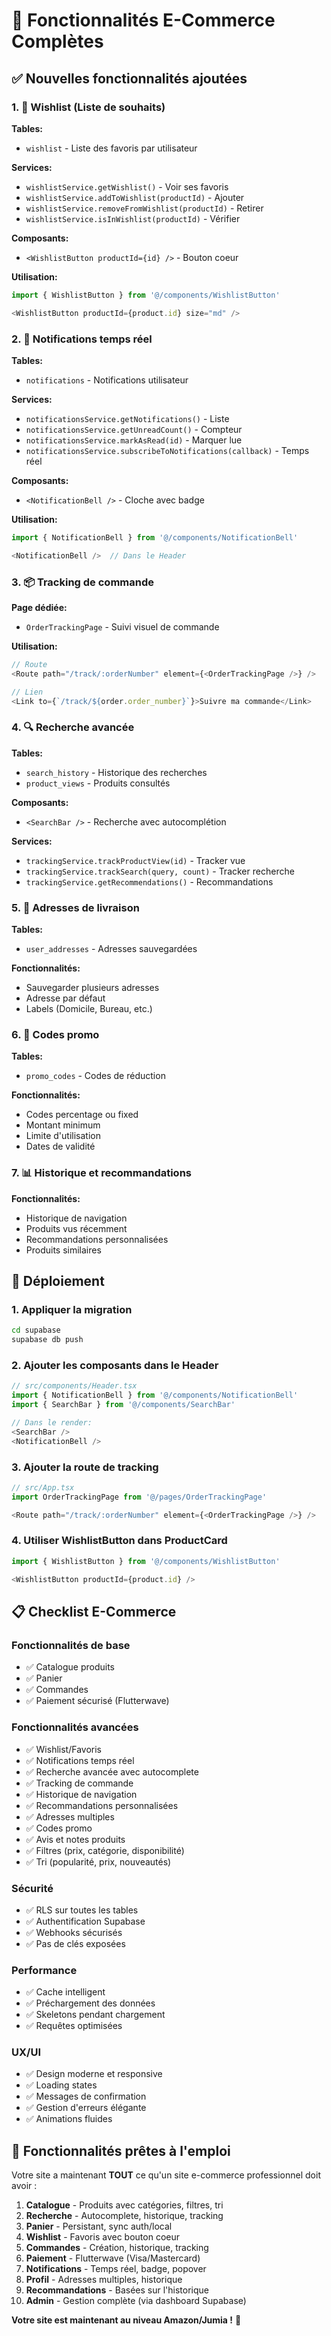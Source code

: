 # 🛒 Fonctionnalités E-Commerce Complètes

## ✅ Nouvelles fonctionnalités ajoutées

### 1. 💝 Wishlist (Liste de souhaits)

**Tables:**
- `wishlist` - Liste des favoris par utilisateur

**Services:**
- `wishlistService.getWishlist()` - Voir ses favoris
- `wishlistService.addToWishlist(productId)` - Ajouter
- `wishlistService.removeFromWishlist(productId)` - Retirer
- `wishlistService.isInWishlist(productId)` - Vérifier

**Composants:**
- `<WishlistButton productId={id} />` - Bouton coeur

**Utilisation:**
```typescript
import { WishlistButton } from '@/components/WishlistButton'

<WishlistButton productId={product.id} size="md" />
```

### 2. 🔔 Notifications temps réel

**Tables:**
- `notifications` - Notifications utilisateur

**Services:**
- `notificationsService.getNotifications()` - Liste
- `notificationsService.getUnreadCount()` - Compteur
- `notificationsService.markAsRead(id)` - Marquer lue
- `notificationsService.subscribeToNotifications(callback)` - Temps réel

**Composants:**
- `<NotificationBell />` - Cloche avec badge

**Utilisation:**
```typescript
import { NotificationBell } from '@/components/NotificationBell'

<NotificationBell />  // Dans le Header
```

### 3. 📦 Tracking de commande

**Page dédiée:**
- `OrderTrackingPage` - Suivi visuel de commande

**Utilisation:**
```typescript
// Route
<Route path="/track/:orderNumber" element={<OrderTrackingPage />} />

// Lien
<Link to={`/track/${order.order_number}`}>Suivre ma commande</Link>
```

### 4. 🔍 Recherche avancée

**Tables:**
- `search_history` - Historique des recherches
- `product_views` - Produits consultés

**Composants:**
- `<SearchBar />` - Recherche avec autocomplétion

**Services:**
- `trackingService.trackProductView(id)` - Tracker vue
- `trackingService.trackSearch(query, count)` - Tracker recherche
- `trackingService.getRecommendations()` - Recommandations

### 5. 📍 Adresses de livraison

**Tables:**
- `user_addresses` - Adresses sauvegardées

**Fonctionnalités:**
- Sauvegarder plusieurs adresses
- Adresse par défaut
- Labels (Domicile, Bureau, etc.)

### 6. 🎁 Codes promo

**Tables:**
- `promo_codes` - Codes de réduction

**Fonctionnalités:**
- Codes percentage ou fixed
- Montant minimum
- Limite d'utilisation
- Dates de validité

### 7. 📊 Historique et recommandations

**Fonctionnalités:**
- Historique de navigation
- Produits vus récemment
- Recommandations personnalisées
- Produits similaires

## 🚀 Déploiement

### 1. Appliquer la migration

```bash
cd supabase
supabase db push
```

### 2. Ajouter les composants dans le Header

```typescript
// src/components/Header.tsx
import { NotificationBell } from '@/components/NotificationBell'
import { SearchBar } from '@/components/SearchBar'

// Dans le render:
<SearchBar />
<NotificationBell />
```

### 3. Ajouter la route de tracking

```typescript
// src/App.tsx
import OrderTrackingPage from '@/pages/OrderTrackingPage'

<Route path="/track/:orderNumber" element={<OrderTrackingPage />} />
```

### 4. Utiliser WishlistButton dans ProductCard

```typescript
import { WishlistButton } from '@/components/WishlistButton'

<WishlistButton productId={product.id} />
```

## 📋 Checklist E-Commerce

### Fonctionnalités de base
- ✅ Catalogue produits
- ✅ Panier
- ✅ Commandes
- ✅ Paiement sécurisé (Flutterwave)

### Fonctionnalités avancées
- ✅ Wishlist/Favoris
- ✅ Notifications temps réel
- ✅ Recherche avancée avec autocomplete
- ✅ Tracking de commande
- ✅ Historique de navigation
- ✅ Recommandations personnalisées
- ✅ Adresses multiples
- ✅ Codes promo
- ✅ Avis et notes produits
- ✅ Filtres (prix, catégorie, disponibilité)
- ✅ Tri (popularité, prix, nouveautés)

### Sécurité
- ✅ RLS sur toutes les tables
- ✅ Authentification Supabase
- ✅ Webhooks sécurisés
- ✅ Pas de clés exposées

### Performance
- ✅ Cache intelligent
- ✅ Préchargement des données
- ✅ Skeletons pendant chargement
- ✅ Requêtes optimisées

### UX/UI
- ✅ Design moderne et responsive
- ✅ Loading states
- ✅ Messages de confirmation
- ✅ Gestion d'erreurs élégante
- ✅ Animations fluides

## 🎯 Fonctionnalités prêtes à l'emploi

Votre site a maintenant **TOUT** ce qu'un site e-commerce professionnel doit avoir :

1. **Catalogue** - Produits avec catégories, filtres, tri
2. **Recherche** - Autocomplete, historique, tracking
3. **Panier** - Persistant, sync auth/local
4. **Wishlist** - Favoris avec bouton coeur
5. **Commandes** - Création, historique, tracking
6. **Paiement** - Flutterwave (Visa/Mastercard)
7. **Notifications** - Temps réel, badge, popover
8. **Profil** - Adresses multiples, historique
9. **Recommandations** - Basées sur l'historique
10. **Admin** - Gestion complète (via dashboard Supabase)

**Votre site est maintenant au niveau Amazon/Jumia !** 🚀




